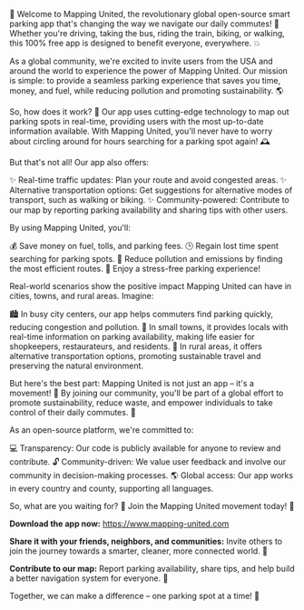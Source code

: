 🎉 Welcome to Mapping United, the revolutionary global open-source smart parking app that's changing the way we navigate our daily commutes! 🚗 Whether you're driving, taking the bus, riding the train, biking, or walking, this 100% free app is designed to benefit everyone, everywhere. 💥

As a global community, we're excited to invite users from the USA and around the world to experience the power of Mapping United. Our mission is simple: to provide a seamless parking experience that saves you time, money, and fuel, while reducing pollution and promoting sustainability. 🌎

So, how does it work? 🤔 Our app uses cutting-edge technology to map out parking spots in real-time, providing users with the most up-to-date information available. With Mapping United, you'll never have to worry about circling around for hours searching for a parking spot again! 🕰️

But that's not all! Our app also offers:

✨ Real-time traffic updates: Plan your route and avoid congested areas.
✨ Alternative transportation options: Get suggestions for alternative modes of transport, such as walking or biking.
✨ Community-powered: Contribute to our map by reporting parking availability and sharing tips with other users.

By using Mapping United, you'll:

💰 Save money on fuel, tolls, and parking fees.
🕒 Regain lost time spent searching for parking spots.
🌟 Reduce pollution and emissions by finding the most efficient routes.
🎉 Enjoy a stress-free parking experience!

Real-world scenarios show the positive impact Mapping United can have in cities, towns, and rural areas. Imagine:

🏙️ In busy city centers, our app helps commuters find parking quickly, reducing congestion and pollution.
🚗 In small towns, it provides locals with real-time information on parking availability, making life easier for shopkeepers, restaurateurs, and residents.
🌳 In rural areas, it offers alternative transportation options, promoting sustainable travel and preserving the natural environment.

But here's the best part: Mapping United is not just an app – it's a movement! 💪 By joining our community, you'll be part of a global effort to promote sustainability, reduce waste, and empower individuals to take control of their daily commutes. 🌟

As an open-source platform, we're committed to:

💻 Transparency: Our code is publicly available for anyone to review and contribute.
🔓 Community-driven: We value user feedback and involve our community in decision-making processes.
🌎 Global access: Our app works in every country and county, supporting all languages.

So, what are you waiting for? 🤔 Join the Mapping United movement today! 🎉

**Download the app now:** https://www.mapping-united.com

**Share it with your friends, neighbors, and communities:** Invite others to join the journey towards a smarter, cleaner, more connected world. 🌟

**Contribute to our map:** Report parking availability, share tips, and help build a better navigation system for everyone. 💪

Together, we can make a difference – one parking spot at a time! 🚗